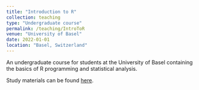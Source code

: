 ```yaml
---
title: "Introduction to R"
collection: teaching
type: "Undergraduate course"
permalink: /teaching/IntroToR
venue: "University of Basel"
date: 2022-01-01
location: "Basel, Switzerland"
---
```


An undergraduate course for students at the University of Basel containing the basics of R programming and statistical analysis.

Study materials can be found [here](https://ivanek.github.io/introductionToR/).

